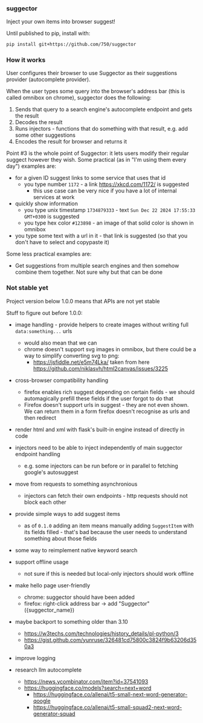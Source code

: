 ### suggector

Inject your own items into browser suggest!

Until published to pip, install with:
```sh
pip install git+https://github.com/750/suggector
```

### How it works

User configures their browser to use Suggector as their suggestions provider (autocomplete provider).

When the user types some query into the browser's address bar (this is called omnibox on chrome), suggector does the following:
1. Sends that query to a search engine's autocomplete endpoint and gets the result
2. Decodes the result
3. Runs injectors - functions that do something with that result, e.g. add some other suggestions
4. Encodes the result for browser and returns it

Point #3 is the whole point of Suggector: it lets users modify their regular suggect however they wish. Some practical (as in "I'm using them every day") examples are:
* for a given ID suggest links to some service that uses that id
    * you type number `1172` - a link https://xkcd.com/1172/ is suggested
        * this use case can be very nice if you have a lot of internal services at work
* quickly show information
    * you type unix timestamp `1734879333` - text `Sun Dec 22 2024 17:55:33 GMT+0300` is suggested
    * you type hex color `#123898` - an image of that solid color is shown in omnibox
* you type some text with a url in it - that link is suggested (so that you don't have to select and copypaste it)

Some less practical examples are:
* Get suggestions from multiple search engines and then somehow combine them together. Not sure why but that can be done

### Not stable yet

Project version below 1.0.0 means that APIs are not yet stable

Stuff to figure out before 1.0.0:

* image handling - provide helpers to create images without writing full `data:something...` urls
    * would also mean that we can
    * chrome doesn't support svg images in omnibox, but there could be a way to simplify converting svg to png:
        * https://jsfiddle.net/e5m74Lka/ taken from here https://github.com/niklasvh/html2canvas/issues/3225

* cross-browser compatibility handling
    * firefox enables rich suggest depending on certain fields - we should automagically prefill these fields if the user forgot to do that
    * Firefox doesn't support urls in suggest - they are not even shown. We can return them in a form firefox doesn't recognise as urls and then redirect

* render html and xml with flask's built-in engine instead of directly in code

* injectors need to be able to inject independently of main suggector endpoint handling
    * e.g. some injectors can be run before or in parallel to fetching google's autosuggest

* move from requests to something asynchronious
    * injectors can fetch their own endpoints - http requests should not block each other

* provide simple ways to add suggest items
    * as of `0.1.0` adding an item means manually adding `SuggestItem` with its fields filled - that's bad because the user needs to understand something about those fields

* some way to reimplement native keyword search

* support offline usage
    * not sure if this is needed but local-only injectors should work offline

* make hello page user-friendly
    * chrome: suggector should have been added
    * firefox: right-click address bar -> add "Suggector" ({suggector_name})

* maybe backport to something older than 3.10
    * https://w3techs.com/technologies/history_details/pl-python/3
    * https://gist.github.com/yunruse/326481cd75800c3824f9b63206d350a3

* improve logging

* research llm autocomplete
    * https://news.ycombinator.com/item?id=37541093
    * https://huggingface.co/models?search=next+word
      * https://huggingface.co/allenai/t5-small-next-word-generator-qoogle
      * https://huggingface.co/allenai/t5-small-squad2-next-word-generator-squad

